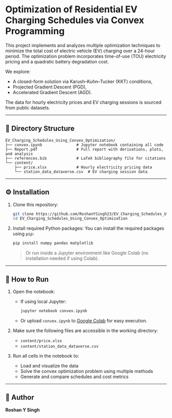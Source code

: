 
# Optimization of Residential EV Charging Schedules via Convex Programming

This project implements and analyzes multiple optimization techniques to minimize the total cost of electric vehicle (EV) charging over a 24-hour period. The optimization problem incorporates time-of-use (TOU) electricity pricing and a quadratic battery degradation cost.

We explore:
- A closed-form solution via Karush–Kuhn–Tucker (KKT) conditions,
- Projected Gradient Descent (PGD),
- Accelerated Gradient Descent (AGD).

The data for hourly electricity prices and EV charging sessions is sourced from public datasets.

---

## 📁 Directory Structure

```
EV_Charging_Schedules_Using_Convex_Optimization/
├── convex.ipynb               # Jupyter notebook containing all code
├── Report.pdf                 # Full report with derivations, plots, and analysis
├── references.bib             # LaTeX bibliography file for citations
└── content/
    ├── price.xlsx             # Hourly electricity pricing data
    └── station_data_dataverse.csv  # EV charging session data
```

---

## ⚙️ Installation

1. Clone this repository:
   ```bash
   git clone https://github.com/RoshanYSingh23/EV_Charging_Schedules_Using_Convex_Optimization.git
   cd EV_Charging_Schedules_Using_Convex_Optimization
   ```

2. Install required Python packages:
   You can install the required packages using `pip`:
   ```bash
   pip install numpy pandas matplotlib
   ```

   > Or run inside a Jupyter environment like Google Colab (no installation needed if using Colab).

---

## 🚀 How to Run

1. Open the notebook:
   - If using local Jupyter:
     ```bash
     jupyter notebook convex.ipynb
     ```
   - Or upload `convex.ipynb` to [Google Colab](https://colab.research.google.com) for easy execution.

2. Make sure the following files are accessible in the working directory:
   - `content/price.xlsx`
   - `content/station_data_dataverse.csv`

3. Run all cells in the notebook to:
   - Load and visualize the data
   - Solve the convex optimization problem using multiple methods
   - Generate and compare schedules and cost metrics

---

## 👤 Author

**Roshan Y Singh**
